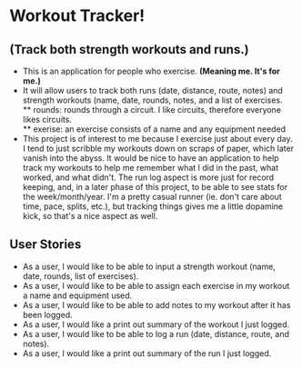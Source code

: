 # Workout Tracker!

## (Track both strength workouts and runs.)

- This is an application for people who exercise. **(Meaning me. It's for me.)**
- It will allow users to track both runs (date, distance, route, notes) and 
strength workouts (name, date, rounds, notes, and a list of exercises.\
** rounds: rounds through a circuit. I like circuits, therefore everyone
likes circuits.\
** exerise: an exercise consists of a name and any equipment needed
- This project is of interest to me because I exercise just about every day. I tend to 
 just scribble my workouts down on scraps of paper, which later vanish into the abyss. It would be nice to 
have an application to help track my workouts to help me remember what I did in the past, what worked, and what didn't.
The run log aspect is more just for record keeping, and, in a later phase of this project, 
to be able to see stats for the week/month/year. I'm a pretty casual runner (ie. don't care about
time, pace, splits, etc.), but tracking things gives me a little dopamine kick, so that's a nice aspect as well.

## User Stories
- As a user, I would like to be able to input a strength workout (name, date, rounds, list of exercises).
- As a user, I would like to be able to assign each exercise in my workout a name and equipment used.
- As a user, I would like to be able to add notes to my workout after it has been logged.
- As a user, I would like a print out summary of the workout I just logged.
- As a user, I would like to be able to log a run (date, distance, route, and notes).
- As a user, I would like a print out summary of the run I just logged.